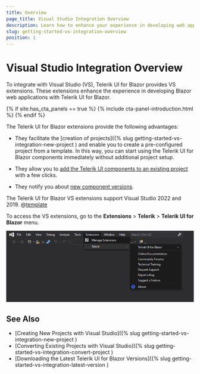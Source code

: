 ```yaml
---
title: Overview
page_title: Visual Studio Integration Overview
description: Learn how to enhance your experience in developing web applications with the Progress Telerik UI for Blazor library.
slug: getting-started-vs-integration-overview
position: 1
---
```


# Visual Studio Integration Overview

To integrate with Visual Studio (VS), Telerik UI for Blazor provides VS extensions. These extensions enhance the experience in developing Blazor web applications with Telerik UI for Blazor.

{% if site.has_cta_panels == true %}
{% include cta-panel-introduction.html %}
{% endif %}

The Telerik UI for Blazor extensions provide the following advantages:

* They facilitate the [creation of projects]({% slug getting-started-vs-integration-new-project ) and enable you to create a pre-configured project from a template. In this way, you can start using the Telerik UI for Blazor components immediately without additional project setup.

* They allow you to [add the Telerik UI components to an existing project](slug://getting-started-vs-integration-convert-project) with a few clicks.

* They notify you about [new component versions](slug://getting-started-vs-integration-latest-version ).

The Telerik UI for Blazor VS extensions support Visual Studio 2022 and 2019. @[template](/_contentTemplates/common/general-info.md#vsx-download)

To access the VS extensions, go to the **Extensions** > **Telerik** > **Telerik UI for Blazor** menu.

![Telerik UI for Blazor Visual Studio Extensions window](images/open-vs-extensions.png)

## See Also

* [Creating New Projects with Visual Studio]({% slug getting-started-vs-integration-new-project )
* [Converting Existing Projects with Visual Studio]({% slug getting-started-vs-integration-convert-project )
* [Downloading the Latest Telerik UI for Blazor Versions]({% slug getting-started-vs-integration-latest-version )
